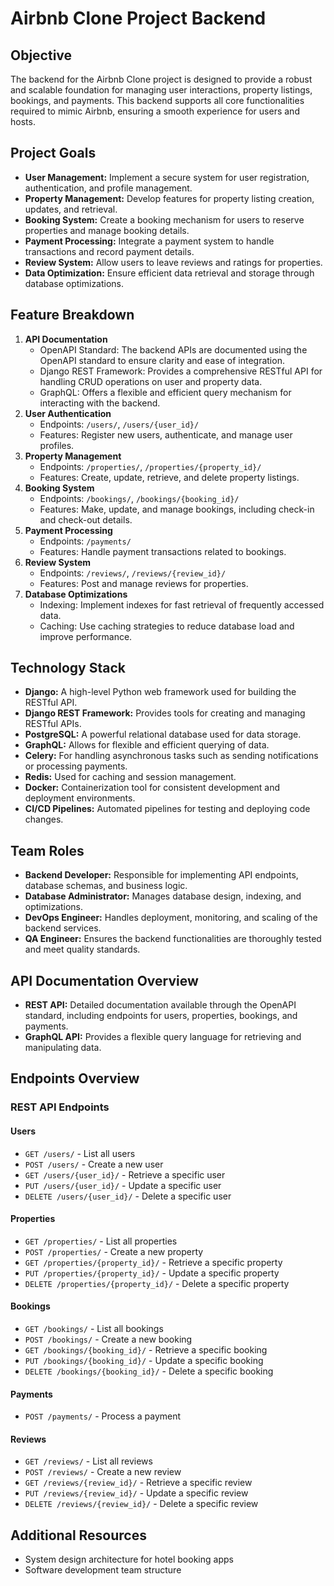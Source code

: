 
# Airbnb Clone Project Backend

## Objective
The backend for the Airbnb Clone project is designed to provide a robust and scalable foundation for managing user interactions, property listings, bookings, and payments. This backend supports all core functionalities required to mimic Airbnb, ensuring a smooth experience for users and hosts.

## Project Goals
- **User Management:** Implement a secure system for user registration, authentication, and profile management.
- **Property Management:** Develop features for property listing creation, updates, and retrieval.
- **Booking System:** Create a booking mechanism for users to reserve properties and manage booking details.
- **Payment Processing:** Integrate a payment system to handle transactions and record payment details.
- **Review System:** Allow users to leave reviews and ratings for properties.
- **Data Optimization:** Ensure efficient data retrieval and storage through database optimizations.

## Feature Breakdown
1. **API Documentation**
	- OpenAPI Standard: The backend APIs are documented using the OpenAPI standard to ensure clarity and ease of integration.
	- Django REST Framework: Provides a comprehensive RESTful API for handling CRUD operations on user and property data.
	- GraphQL: Offers a flexible and efficient query mechanism for interacting with the backend.
2. **User Authentication**
	- Endpoints: `/users/`, `/users/{user_id}/`
	- Features: Register new users, authenticate, and manage user profiles.
3. **Property Management**
	- Endpoints: `/properties/`, `/properties/{property_id}/`
	- Features: Create, update, retrieve, and delete property listings.
4. **Booking System**
	- Endpoints: `/bookings/`, `/bookings/{booking_id}/`
	- Features: Make, update, and manage bookings, including check-in and check-out details.
5. **Payment Processing**
	- Endpoints: `/payments/`
	- Features: Handle payment transactions related to bookings.
6. **Review System**
	- Endpoints: `/reviews/`, `/reviews/{review_id}/`
	- Features: Post and manage reviews for properties.
7. **Database Optimizations**
	- Indexing: Implement indexes for fast retrieval of frequently accessed data.
	- Caching: Use caching strategies to reduce database load and improve performance.

## Technology Stack
- **Django:** A high-level Python web framework used for building the RESTful API.
- **Django REST Framework:** Provides tools for creating and managing RESTful APIs.
- **PostgreSQL:** A powerful relational database used for data storage.
- **GraphQL:** Allows for flexible and efficient querying of data.
- **Celery:** For handling asynchronous tasks such as sending notifications or processing payments.
- **Redis:** Used for caching and session management.
- **Docker:** Containerization tool for consistent development and deployment environments.
- **CI/CD Pipelines:** Automated pipelines for testing and deploying code changes.

## Team Roles
- **Backend Developer:** Responsible for implementing API endpoints, database schemas, and business logic.
- **Database Administrator:** Manages database design, indexing, and optimizations.
- **DevOps Engineer:** Handles deployment, monitoring, and scaling of the backend services.
- **QA Engineer:** Ensures the backend functionalities are thoroughly tested and meet quality standards.

## API Documentation Overview
- **REST API:** Detailed documentation available through the OpenAPI standard, including endpoints for users, properties, bookings, and payments.
- **GraphQL API:** Provides a flexible query language for retrieving and manipulating data.

## Endpoints Overview
### REST API Endpoints
#### Users
- `GET /users/` - List all users
- `POST /users/` - Create a new user
- `GET /users/{user_id}/` - Retrieve a specific user
- `PUT /users/{user_id}/` - Update a specific user
- `DELETE /users/{user_id}/` - Delete a specific user
#### Properties
- `GET /properties/` - List all properties
- `POST /properties/` - Create a new property
- `GET /properties/{property_id}/` - Retrieve a specific property
- `PUT /properties/{property_id}/` - Update a specific property
- `DELETE /properties/{property_id}/` - Delete a specific property
#### Bookings
- `GET /bookings/` - List all bookings
- `POST /bookings/` - Create a new booking
- `GET /bookings/{booking_id}/` - Retrieve a specific booking
- `PUT /bookings/{booking_id}/` - Update a specific booking
- `DELETE /bookings/{booking_id}/` - Delete a specific booking
#### Payments
- `POST /payments/` - Process a payment
#### Reviews
- `GET /reviews/` - List all reviews
- `POST /reviews/` - Create a new review
- `GET /reviews/{review_id}/` - Retrieve a specific review
- `PUT /reviews/{review_id}/` - Update a specific review
- `DELETE /reviews/{review_id}/` - Delete a specific review

## Additional Resources
- System design architecture for hotel booking apps
- Software development team structure
